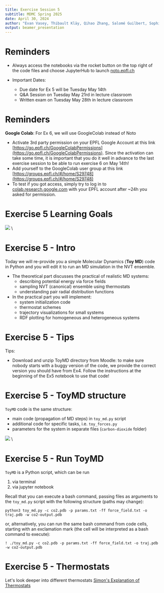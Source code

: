 ```yaml
---
title: Exercise Session 5
subtitle: MDMC Spring 2025
date: April 30, 2024
author: "Evan Vasey, Thibault Kläy, Qihao Zhang, Salomé Guilbert, Sophia Johnson, Andrea Levy"
output: beamer_presentation
---
```


# Reminders

- Always access the notebooks via  the rocket button on the top right of the code files and choose JupyterHub to launch [noto.epfl.ch](https://noto.epfl.ch/)

- Important Dates:
  - Due date for Ex 5 will be Tuesday May 14th
  - Q&A Session on Tuesday May 21rd in lecture classroom
  - Written exam on Tuesday May 28th in lecture classroom

# Reminders

**Google Colab**: For Ex 6, we will use GoogleColab instead of Noto

- Activate 3rd party permission on your EPFL Google Account at this link [https://go.epfl.ch/GoogleColabPermissions](https://go.epfl.ch/GoogleColabPermissions). Since the activation can take some time, it is important that you do it well in advance to the last exercise session to be able to run exercise 6 on May 14th!
- Add yourself to the GoogleColab user group at this link [https://groups.epfl.ch/#/home/S29748](https://groups.epfl.ch/#/home/S29748)
- To test if you got access, simply try to log in to [colab.research.google.com](colab.research.google.com) with your EPFL account after ~24h you asked for permission.

# Exercise 5 Learning Goals

![](/data/mdmc/img_slides/Ex5/learning_goals.png) \

# Exercise 5 - Intro

Today we will re-provide you a simple Molecular Dynamics (**Toy MD**) code in Python and you will edit it to run an MD simulation in the NVT ensemble.

- The theoretical part discusses the practical of realistic MD systems:
  - describing potential energy via force fields
  - sampling NVT (canonical) ensemble using thermostats
  - understanding pair radial distribution functions
- In the practical part you will implement:
  - system initialization code
  - thermostat schemes
  - trajectory visualizations for small systems
  - RDF plotting for homogeneous and heterogeneous systems

# Exercise 5 - Tips
Tips:

- Download and unzip ToyMD directory from Moodle: to make sure nobody starts with a buggy version of the code, we provide the correct version you should have from Ex4. Follow the instructions at the beginning of the Ex5 notebook to use that code!

# Exercise 5 - ToyMD structure

`ToyMD` code is the same structure:

- main code (propagation of MD steps) in `toy_md.py` script
- additional code for specific tasks, i.e. `toy_forces.py`
- parameters for the system in separate files (`carbon-dioxide` folder)

![](/data/mdmc/img_slides/Ex4/toy_MD.png) \


# Exercise 5 - Run ToyMD

`ToyMD` is a Python script, which can be run

1. via terminal
2. via jupyter notebook

Recall that you can execute a bash command, passing files as arguments to the `toy_md.py` script with the following structure (paths may change):

`python3 toy_md.py -c co2.pdb -p params.txt -ff force_field.txt -o traj.pdb -w co2-output.pdb`

or, alternatively, you can run the same bash command from code cells, starting with an exclamation mark (the cell will be interpreted as a bash command to execute):

`! ./toy_md.py -c co2.pdb -p params.txt -ff force_field.txt -o traj.pdb -w co2-output.pdb`


# Exercise 5 - Thermostats

Let's look deeper into different thermostats
[Simon's Explanation of Thermostats](https://moodle.epfl.ch/mod/resource/view.php?id=1206724)
